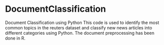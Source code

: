 # DocumentClassification
Document Classification using Python
This code is used to identify the most common topics in the reuters dataset and classify new news articles into different categories using
Python. The document preprocessing has been done in R.
